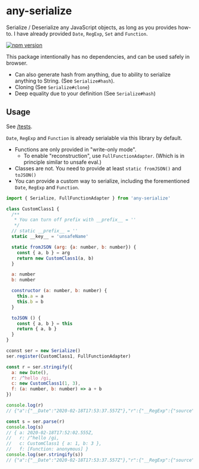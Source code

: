 # any-serialize

Serialize / Deserialize any JavaScript objects, as long as you provides how-to. I have already provided `Date`, `RegExp`, `Set` and `Function`.

[![npm version](https://badge.fury.io/js/any-serialize.svg)](https://badge.fury.io/js/any-serialize)

This package intentionally has no dependencies, and can be used safely in browser.

- Can also generate hash from anything, due to ability to serialize anything to String. (See `Serialize#hash`).
- Cloning (See `Serialize#clone`)
- Deep equality due to your definition (See `Serialize#hash`)

## Usage

See [/tests](/tests).

`Date`, `RegExp` and `Function` is already serialable via this library by default.

- Functions are only provided in "write-only mode".
  - To enable "reconstruction", use `FullFunctionAdapter`. (Which is in principle similar to unsafe eval.)
- Classes are not. You need to provide at least `static fromJSON()` and `toJSON()`
- You can provide a custom way to serialize, including the forementioned `Date`, `RegExp` and `Function`.

```js
import { Serialize, FullFunctionAdapter } from 'any-serialize'

class CustomClass1 {
  /**
   * You can turn off prefix with __prefix__ = ''
   */
  // static __prefix__ = ''
  static __key__ = 'unsafeName'

  static fromJSON (arg: {a: number, b: number}) {
    const { a, b } = arg
    return new CustomClass1(a, b)
  }

  a: number
  b: number

  constructor (a: number, b: number) {
    this.a = a
    this.b = b
  }

  toJSON () {
    const { a, b } = this
    return { a, b }
  }
}

cconst ser = new Serialize()
ser.register(CustomClass1, FullFunctionAdapter)

const r = ser.stringify({
  a: new Date(),
  r: /^hello /gi,
  c: new CustomClass1(1, 3),
  f: (a: number, b: number) => a + b
})

console.log(r)
// {"a":{"__Date":"2020-02-18T17:53:37.557Z"},"r":{"__RegExp":{"source":"^hello ","flags":"gi"}},"c":{"__unsafeName":{"a":1,"b":3}},"f":{"__Function":"(a, b) => a + b"}}

const s = ser.parse(r)
console.log(s)
// { a: 2020-02-18T17:52:02.555Z,
//   r: /^hello /gi,
//   c: CustomClass1 { a: 1, b: 3 },
//   f: [Function: anonymous] }
console.log(ser.stringify(s))
// {"a":{"__Date":"2020-02-18T17:53:37.557Z"},"r":{"__RegExp":{"source":"^hello ","flags":"gi"}},"c":{"__unsafeName":{"a":1,"b":3}},"f":{"__Function":"(a, b) => a + b"}}
```
